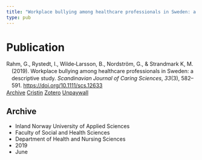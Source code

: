 ```yaml
---
title: "Workplace bullying among healthcare professionals in Sweden: a descriptive study"
type: pub
---
```

<h1>Publication</h1>
<article id="csl-bib-container-E8F9AGMT" class="csl-bib-container">
  <div class="csl-bib-body" style="line-height: 1.35; padding-left: 1em; text-indent:-1em;">
  <div class="csl-entry">Rahm, G., Rystedt, I., Wilde&#x2010;Larsson, B., Nordstr&#xF6;m, G., &amp; Strandmark K, M. (2019). Workplace bullying among healthcare professionals in Sweden: a descriptive study. <i>Scandinavian Journal of Caring Sciences</i>, <i>33</i>(3), 582&#x2013;591. <a href="https://doi.org/10.1111/scs.12633">https://doi.org/10.1111/scs.12633</a></div>
</div>
  <div class="csl-bib-buttons">
    <a href="#taxonomy-article-E8F9AGMT" class="csl-bib-button">Archive</a>
    <a href="https://app.cristin.no/results/show.jsf?id=1703848" alt="Cristin URL" class="csl-bib-button">Cristin</a>
    <a href="http://zotero.org/groups/5022929/items/E8F9AGMT" alt="Zotero URL" class="csl-bib-button">Zotero</a>
    <a href="https://onlinelibrary.wiley.com/doi/pdfdirect/10.1111/scs.12633" class="csl-bib-button">Unpaywall</a>
  </div>
  <div id="csl-bib-meta-container-E8F9AGMT"></div>
</article>
<div id="csl-bib-meta-E8F9AGMT" class="csl-bib-meta">
  <article id="taxonomy-article-E8F9AGMT" class="taxonomy-article">
    <h1>Archive</h1>
    <ul>
      <li>Inland Norway University of Applied Sciences</li>
      <li>Faculty of Social and Health Sciences</li>
      <li>Department of Health and Nursing Sciences</li>
      <li>2019</li>
      <li>June</li>
    </ul>
  </article>
</div>
